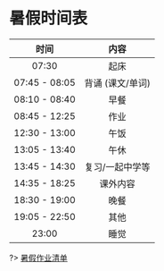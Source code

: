 # 暑假时间表

| **时间**         | **内容**       |
|:--------------:|:------------:|
| 07:30          | 起床           |
| 07:45 \- 08:05 | 背诵 \(课文/单词\) |
| 08:10 \- 08:40 | 早餐           |
| 08:45 \- 12:25 | 作业           |
| 12:30 \- 13:00 | 午饭           |
| 13:05 \- 13:40 | 午休           |
| 13:45 \- 14:30 | 复习/一起中学等     |
| 14:35 \- 18:25 | 课外内容         |
| 18:30 \- 19:00 | 晚餐           |
| 19:05 \- 22:50 | 其他           |
| 23:00          | 睡觉           |

?> [暑假作业清单](./2023-2024-2-holiday.md)